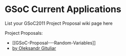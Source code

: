 # GSoC Current Applications

List your GSoC2011 Project Proposal wiki page here

Project Proposals:

* [[GSoC-Proposal---Random-Variables]]
* [by Oleksandr Gituliar](GsoC-2011-Application-Oleksandr-Gituliar)